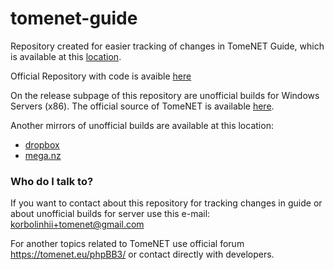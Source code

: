 # tomenet-guide

Repository created for easier tracking of changes in TomeNET Guide, which is available at this [location](https://tomenet.eu/guide.php).

Official Repository with code is avaible [here](https://github.com/TomenetGame/tomenet)

On the release subpage of this repository are unofficial builds for Windows Servers (x86). The official source of TomeNET is available [here](https://tomenet.eu/downloads.php).

Another mirrors of unofficial builds are available at this location:
* [dropbox](https://www.dropbox.com/sh/sgki3q57c8e8jgb/AACIW3WkVozKFD2Rvo1SdnAna?dl=0)
* [mega.nz](https://mega.nz/#F!xcl3GKKY!NrC2mmn9x_uYui56DB7lPA)

### Who do I talk to? ###
If you want to contact about this repository for tracking changes in guide or about unofficial builds for server use this e-mail: korbolinhii+tomenet@gmail.com

For another topics related to TomeNET use official forum https://tomenet.eu/phpBB3/ or contact directly with developers.

